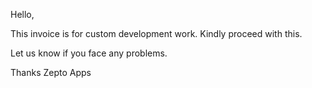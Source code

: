 Hello,

This invoice is for custom development work. 
Kindly proceed with this. 

Let us know if you face any problems.

Thanks
Zepto Apps
